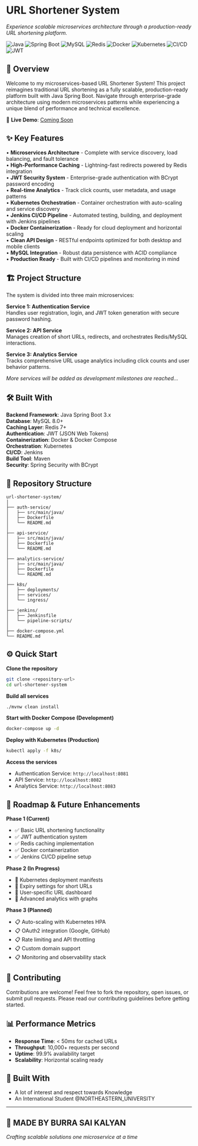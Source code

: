 # URL Shortener System

*Experience scalable microservices architecture through a production-ready URL shortening platform.*

![Java](https://img.shields.io/badge/Java-17+-orange?style=flat&logo=openjdk) ![Spring Boot](https://img.shields.io/badge/Spring%20Boot-3.x-brightgreen?style=flat&logo=springboot) ![MySQL](https://img.shields.io/badge/MySQL-8.0+-blue?style=flat&logo=mysql) ![Redis](https://img.shields.io/badge/Redis-7+-red?style=flat&logo=redis) ![Docker](https://img.shields.io/badge/Docker-Ready-blue?style=flat&logo=docker) ![Kubernetes](https://img.shields.io/badge/Kubernetes-Ready-blue?style=flat&logo=kubernetes) ![CI/CD](https://img.shields.io/badge/CI%2FCD-Jenkins-orange?style=flat&logo=jenkins) ![JWT](https://img.shields.io/badge/Auth-JWT-purple?style=flat&logo=jsonwebtokens)

## 🚀 Overview

Welcome to my microservices-based URL Shortener System! This project reimagines traditional URL shortening as a fully scalable, production-ready platform built with Java Spring Boot. Navigate through enterprise-grade architecture using modern microservices patterns while experiencing a unique blend of performance and technical excellence.

🔗 **Live Demo**: [Coming Soon](#)

## ✨ Key Features

• **Microservices Architecture** - Complete with service discovery, load balancing, and fault tolerance  
• **High-Performance Caching** - Lightning-fast redirects powered by Redis integration  
• **JWT Security System** - Enterprise-grade authentication with BCrypt password encoding  
• **Real-time Analytics** - Track click counts, user metadata, and usage patterns  
• **Kubernetes Orchestration** - Container orchestration with auto-scaling and service discovery  
• **Jenkins CI/CD Pipeline** - Automated testing, building, and deployment with Jenkins pipelines  
• **Docker Containerization** - Ready for cloud deployment and horizontal scaling  
• **Clean API Design** - RESTful endpoints optimized for both desktop and mobile clients  
• **MySQL Integration** - Robust data persistence with ACID compliance  
• **Production Ready** - Built with CI/CD pipelines and monitoring in mind

## 🏗️ Project Structure

The system is divided into three main microservices:

**Service 1: Authentication Service**  
Handles user registration, login, and JWT token generation with secure password hashing.

**Service 2: API Service**  
Manages creation of short URLs, redirects, and orchestrates Redis/MySQL interactions.

**Service 3: Analytics Service**  
Tracks comprehensive URL usage analytics including click counts and user behavior patterns.

*More services will be added as development milestones are reached...*

## 🛠️ Built With

**Backend Framework**: Java Spring Boot 3.x  
**Database**: MySQL 8.0+  
**Caching Layer**: Redis 7+  
**Authentication**: JWT (JSON Web Tokens)  
**Containerization**: Docker & Docker Compose  
**Orchestration**: Kubernetes  
**CI/CD**: Jenkins  
**Build Tool**: Maven  
**Security**: Spring Security with BCrypt

## 📂 Repository Structure

```
url-shortener-system/
│
├── auth-service/
│   ├── src/main/java/
│   ├── Dockerfile
│   └── README.md
│
├── api-service/
│   ├── src/main/java/
│   ├── Dockerfile
│   └── README.md
│
├── analytics-service/
│   ├── src/main/java/
│   ├── Dockerfile
│   └── README.md
│
├── k8s/
│   ├── deployments/
│   ├── services/
│   └── ingress/
│
├── jenkins/
│   ├── Jenkinsfile
│   └── pipeline-scripts/
│
├── docker-compose.yml
└── README.md
```

## ⚙️ Quick Start

**Clone the repository**

```bash
git clone <repository-url>
cd url-shortener-system
```

**Build all services**

```bash
./mvnw clean install
```

**Start with Docker Compose (Development)**

```bash
docker-compose up -d
```

**Deploy with Kubernetes (Production)**

```bash
kubectl apply -f k8s/
```

**Access the services**
- Authentication Service: `http://localhost:8081`
- API Service: `http://localhost:8082`
- Analytics Service: `http://localhost:8083`

## 🔮 Roadmap & Future Enhancements

**Phase 1 (Current)**
- ✅ Basic URL shortening functionality
- ✅ JWT authentication system
- ✅ Redis caching implementation
- ✅ Docker containerization
- ✅ Jenkins CI/CD pipeline setup

**Phase 2 (In Progress)**
- 🔄 Kubernetes deployment manifests
- 🔄 Expiry settings for short URLs
- 🔄 User-specific URL dashboard
- 🔄 Advanced analytics with graphs

**Phase 3 (Planned)**
- 📋 Auto-scaling with Kubernetes HPA
- 📋 OAuth2 integration (Google, GitHub)
- 📋 Rate limiting and API throttling
- 📋 Custom domain support
- 📋 Monitoring and observability stack

## 🤝 Contributing

Contributions are welcome! Feel free to fork the repository, open issues, or submit pull requests. Please read our contributing guidelines before getting started.

## 📊 Performance Metrics

- **Response Time**: < 50ms for cached URLs
- **Throughput**: 10,000+ requests per second
- **Uptime**: 99.9% availability target
- **Scalability**: Horizontal scaling ready

## 🎯 Built With

- A lot of interest and respect towards Knowledge
- An International Student @NORTHEASTERN_UNIVERSITY

---

## 🚀 MADE BY BURRA SAI KALYAN

*Crafting scalable solutions one microservice at a time*